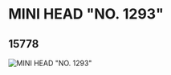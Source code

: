 # MINI HEAD "NO. 1293"
## 15778
![MINI HEAD "NO. 1293"](https://lc-www-live-s.legocdn.com/media/bricks/5/2/6057699.jpg)